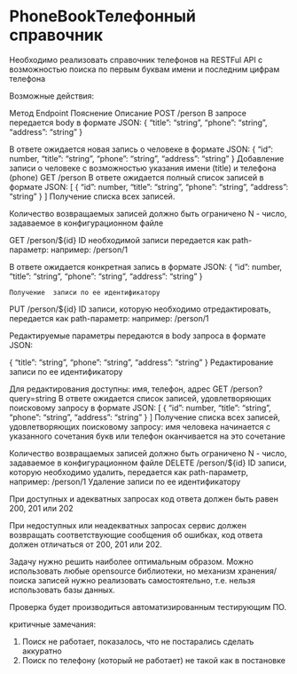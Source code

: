 # PhoneBookТелефонный справочник

Необходимо реализовать справочник телефонов на RESTFul API с возможностью поиска по первым буквам имени и последним цифрам телефона

Возможные действия:

Метод	Endpoint	Пояснение	Описание
POST	/person	В запросе передается body в формате JSON:
{
   “title”: “string”,
   “phone”: “string”,
   “address”: “string”
}

В ответе ожидается новая запись о человеке в формате JSON:
{
     “id”: number,
     “title”: “string”,
     “phone”: “string”,
     “address”: “string”
}
	Добавление записи о человеке с возможностью указания имени (title) и телефона (phone)
GET	/person	В ответе ожидается полный список записей в формате JSON:
[
    {
        “id”: number,
        “title”: “string”,
        “phone”: “string”,
        “address”: “string”
    }
]	Получение списка всех записей.

Количество возвращаемых записей должно быть ограничено N - число, задаваемое в конфигурационном файле











GET	/person/${id}	ID необходимой записи передается как path-параметр: например: /person/1

В ответе ожидается конкретная запись в формате JSON:
{
     “id”: number,
     “title”: “string”,
     “phone”: “string”,
     “address”: “string”
}




	Получение  записи по ее идентификатору
PUT	/person/${id}	ID записи, которую необходимо отредактировать, передается как path-параметр: например: /person/1

Редактируемые параметры передаются в body запроса в формате JSON:

{
     “title”: “string”,
     “phone”: “string”,
     “address”: “string”
}	Редактирование записи по ее идентификатору

Для редактирования доступны: имя, телефон, адрес
GET	/person?query=string	В ответе ожидается список записей, удовлетворяющих поисковому запросу в формате JSON:
[
  {
     “id”: number,
     “title”: “string”,
     “phone”: “string”,
     “address”: “string”
  }
]	Получение списка всех записей, удовлетворяющих поисковому запросу: имя человека начинается с указанного сочетания букв или телефон оканчивается на это сочетание

Количество возвращаемых записей должно быть ограничено N - число, задаваемое в конфигурационном файле
DELETE	/person/${id}	ID записи, которую необходимо удалить, передается как path-параметр, например: /person/1	Удаление записи по ее идентификатору




При доступных и адекватных запросах код ответа должен быть равен 200, 201 или 202

При недоступных или неадекватных запросах сервис должен возвращать соответствующие сообщения об ошибках, код ответа должен отличаться от 200, 201 или 202.

Задачу нужно решить наиболее оптимальным образом. Можно использовать любые opensource библиотеки, но механизм хранения/поиска записей нужно реализовать самостоятельно, т.е. нельзя использовать базы данных.

Проверка будет производиться автоматизированным тестирующим ПО.



критичные замечания:

1. Поиск не работает, показалось, что не постарались сделать аккуратно
2. Поиск по телефону (который не работает) не такой как в постановке
